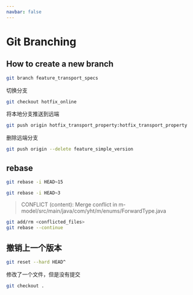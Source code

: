 ```yaml
---
navbar: false
---
```


# Git Branching

## How to create a new branch

```sh
git branch feature_transport_specs
```

切换分支

```sh
git checkout hotfix_online
```

将本地分支推送到远端
```sh
git push origin hotfix_transport_property:hotfix_transport_property
```

删除远端分支

```bash
git push origin --delete feature_simple_version
```


## rebase

```sh
git rebase -i HEAD~15
```

```sh
git rebase -i HEAD~3
```

> CONFLICT (content): Merge conflict in m-model/src/main/java/com/yht/m/enums/ForwardType.java

```sh
git add/rm <conflicted_files>
git rebase --continue
```

## 撤销上一个版本
```sh
git reset --hard HEAD^
```

修改了一个文件，但是没有提交

```bash
git checkout .
```
